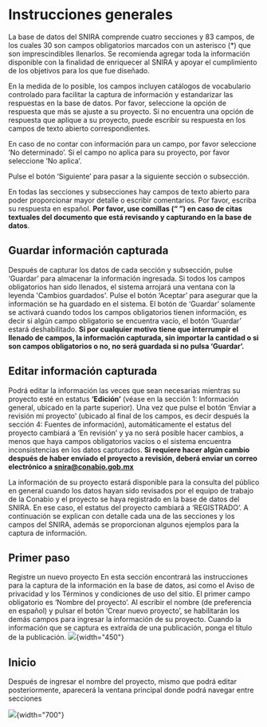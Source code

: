 # Instrucciones generales

La base de datos del SNIRA comprende cuatro secciones y 83 campos, de los cuales 30 son campos obligatorios marcados con un asterisco (*) que son imprescindibles llenarlos.
Se recomienda agregar toda la información disponible con la finalidad de enriquecer al SNIRA y apoyar el cumplimiento de los objetivos para los que fue diseñado. 

En la medida de lo posible, los campos incluyen catálogos de vocabulario controlado para facilitar la captura de información y estandarizar las respuestas en la base de datos. Por favor, seleccione la opción de respuesta que más se ajuste a su proyecto.
Si no encuentra una opción de respuesta que aplique a su proyecto, puede escribir su respuesta en los campos de texto abierto correspondientes.

En caso de no contar con información para un campo, por favor seleccione ‘No determinado’. Si el campo no aplica para su proyecto, por favor seleccione ‘No aplica’.

Pulse el botón ‘Siguiente’ para pasar a la siguiente sección o subsección. 

En todas las secciones y subsecciones hay campos de texto abierto para poder proporcionar mayor detalle o escribir comentarios. Por favor, escriba su respuesta en español. **Por favor, use comillas (“ ”) en caso de citas textuales del documento que está revisando y capturando en la base de datos**.

## Guardar información capturada
Después de capturar los datos de cada sección y subsección, pulse ‘Guardar’ para almacenar la información ingresada. Si todos los campos obligatorios han sido llenados, el sistema arrojará una ventana con la leyenda 'Cambios guardados'. Pulse el botón ‘Aceptar’ para asegurar que la información se ha guardado en el sistema. El botón de ‘Guardar’ solamente se activará cuando todos los campos obligatorios tienen información, es decir si algún campo obligatorio se encuentra vacío, el botón ‘Guardar’ estará deshabilitado. **Si por cualquier motivo tiene que interrumpir el llenado de campos, la información capturada, sin importar la cantidad o si son campos obligatorios o no, no será guardada si no pulsa ‘Guardar’.**

## Editar información capturada
Podrá editar la información las veces que sean necesarias mientras su proyecto esté en estatus **‘Edición’** (véase en la sección 1: Información general, ubicado en la parte superior). Una vez que pulse el botón ‘Enviar a revisión mi proyecto’ (ubicado al final de los campos, es decir después la sección 4: Fuentes de información), automáticamente el estatus del proyecto cambiará a ‘En revisión’ y ya no será posible hacer cambios, a menos que haya campos obligatorios vacíos o el sistema encuentra inconsistencias en los datos capturados. **Si requiere hacer algún cambio después de haber enviado el proyecto a revisión, deberá enviar un correo electrónico a snira@conabio.gob.mx**

La información de su proyecto estará disponible para la consulta del público en general cuando los datos hayan sido revisados por el  equipo de trabajo de la Conabio y el proyecto se haya registrado en la base de datos del SNIRA. En ese caso, el estatus del proyecto cambiará a ‘REGISTRADO’.
A continuación se explican con detalle cada una de las secciones y los campos del SNIRA, además se proporcionan algunos ejemplos para la captura de información. 

## Primer paso
Registre un nuevo proyecto
En esta sección encontrará las instrucciones para la captura de la información en la base de datos, así como el Aviso de privacidad y los Términos y condiciones de uso del sitio.
El primer campo obligatorio es ‘Nombre del proyecto’. Al escribir el nombre (de preferencia en español) y pulsar el botón ‘Crear nuevo proyecto’, se habilitarán los demás campos para ingresar la información de su proyecto. Cuando la información que se captura es extraída de una publicación, ponga el título de la publicación.
![](C:/Users/angmartinez/Documents/SNIRA/ManualUsuario/imagenes/NuevoProyecto.png){width="450"}

## Inicio

Después de ingresar el nombre del proyecto, mismo que podrá editar posteriormente, aparecerá la ventana principal donde podrá navegar entre secciones

![](C:/Users/angmartinez/Documents/SNIRA/ManualUsuario/imagenes/01_Inicio.png){width="700"}
